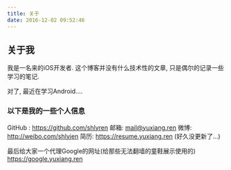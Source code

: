 ```yaml
---
title: 关于
date: 2016-12-02 09:52:46
---
```




## 关于我

我是一名来的iOS开发者.
这个博客并没有什么技术性的文章, 只是偶尔的记录一些学习的笔记.

对了, 最近在学习Android....

### 以下是我的一些个人信息

GitHub : https://github.com/shlyren
邮箱: <a href="mailto:mail@yuxiang.ren">mail@yuxiang.ren</a>
微博: http://weibo.com/shlyjen
简历: https://resume.yuxiang.ren (好久没更新了...)


最后给大家一个代理Google的网址(给那些无法翻墙的童鞋展示使用的)
https://google.yuxiang.ren



